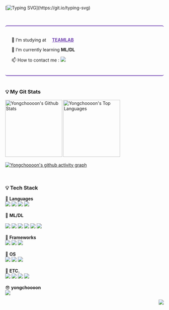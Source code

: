 <!-- ![header](https://capsule-render.vercel.app/api?type=waving&color=auto&height=300&section=header&text=YONGCHOOOON&fontSize=90&animation=fadeIn&fontAlignY=38&desc=That's%20Me&descAlignY=58&descAlign=87) -->

<!-- <a href="https://git.io/typing-svg"><img src="https://readme-typing-svg.demolab.com?font=Amatic+SC&weight=700&size=100&pause=2000&color=7346B2&left=true&vCenter=true&width=800&height=100&lines=Hi!+I'm+Yongchoooon." alt="Typing SVG" /></a> -->
 

[![Typing SVG](https://readme-typing-svg.demolab.com?font=Amatic+SC&weight=700&size=100&pause=2000&color=7B44B8&vCenter=true&width=1000&height=100&lines=Hi!+I'm+Yongchoooon.)](https://git.io/typing-svg)

<!-- <a href="https://git.io/typing-svg"><img src="https://readme-typing-svg.demolab.com?font=Amatic+SC&weight=700&size=100&pause=2000&color=7B44B8&left=true&vCenter=true&width=1000&height=100&lines=Hi!+I'm+Yongchoooon." alt="Typing SVG" /></a> -->

<br>
<br>
<div style="border-top:2px solid #7346B2;border-bottom:2px solid #7346B2;padding:20px;border-radius:5px">
  <p align="left">🔭 I’m studying at <a href="https://github.com/TeamLab" style="color:#7346B2"><img src="https://avatars.githubusercontent.com/u/8847097?s=200&v=4" width="15px;" height="15px;"/><strong>TEAMLAB</strong></a></p>
  <p align="left">🌱 I’m currently learning <b>ML/DL</b></p>
  <p align="left">📫 How to contact me : <a href="mailto:sod7050@gmail.com"><img src="https://img.shields.io/badge/sod7050@gmail.com-7346B2?style=flat&logo=Gmail&logoColor=white"/></a></p>
</div>


<!-- <h3 align="left">💡 My Most Used Languages 💡</h3>
<p align="left">
  <a href="https://github.com/yongchoooon/">
    <img align="left" src="http://github-readme-stats.vercel.app/api?username=yongchoooon&hide_title=true&show_icons=true&layout=compact&theme=gruvbox&hide=prs,contribs" alt="yongchoooon's github stats"/>
  </a>
</p> -->
<br>
<h3 align="left">💡 <b>My Git Stats</b></h3>
<!-- <p align="left">
  <a href="https://github.com/yongchoooon/">
    <img align="left" src="https://github-readme-stats.vercel.app/api/top-langs/?username=yongchoooon&hide_title=true&show_icons=true&include_all_commits=true&theme=gruvbox&hide=Batchfile" />
  </a>
</p> -->
<a href="https://github.com/anuraghazra/github-readme-stats"><img alt="Yongchoooon's Github Stats" src="https://denvercoder1-github-readme-stats.vercel.app/api/?username=yongchoooon&show_icons=true&include_all_commits=true&count_private=true&theme=react&hide_border=true&bg_color=2E2E2E&title_color=7346B2&icon_color=F8D866" height="180.5px"/></a>
<a href="https://github.com/anuraghazra/github-readme-stats"><img alt="Yongchoooon's Top Languages" src="https://github-readme-stats.vercel.app/api/top-langs/?username=yongchoooon&hide=jupyter+notebook&langs_count=6&layout=compact&theme=react&hide_border=true&bg_color=2E2E2E&title_color=7346B2&icon_color=F8D866" height="180.5px"/></a>
<br/>
<!-- <a href="https://github.com/ashutosh00710/github-readme-activity-graph"><img alt="Yongchoooon's Activity Graph" src="https://activity-graph.herokuapp.com/graph/?username=Yongchoooon&bg_color=#2E2E2E&color=fff&title_color=7346B2&line=7346B2&point=FFFFFF&hide_border=true" /></a> -->

[![Yongchoooon's github activity graph](https://github-readme-activity-graph.vercel.app/graph?username=Yongchoooon&bg_color=2E2E2E&color=7346B2&line=7346B2&point=fff&area=false&hide_border=true)](https://github.com/yongchoooon/github-readme-activity-graph)

<br>
<h3 align="left">💡 <b>Tech Stack</b></h3>
<p align="left">
  💬 <b>Languages</b>
  <br>
  <img src="https://img.shields.io/badge/python-3670A0?style=for-the-badge&logo=python&logoColor=white"/>
  <img src="https://img.shields.io/badge/html5-%23E34F26.svg?style=for-the-badge&logo=html5&logoColor=white"/>
  <img src="https://img.shields.io/badge/css3-%231572B6.svg?style=for-the-badge&logo=css3&logoColor=white"/>
  <img src="https://img.shields.io/badge/javascript-%23323330.svg?style=for-the-badge&logo=javascript&logoColor=%23F7DF1E"/>
  <br>
  <br>
  💬 <b>ML/DL</b>
  <br>
  <br>
  <img src="https://img.shields.io/badge/numpy-%23013243.svg?style=for-the-badge&logo=numpy&logoColor=white"/>
  <img src="https://img.shields.io/badge/pandas-%23150458.svg?style=for-the-badge&logo=pandas&logoColor=white"/>
  <img src="https://img.shields.io/badge/Matplotlib-%23ffffff.svg?style=for-the-badge&logo=Matplotlib&logoColor=black"/>
  <img src="https://img.shields.io/badge/Plotly-%233F4F75.svg?style=for-the-badge&logo=plotly&logoColor=white"/>
  <img src="https://img.shields.io/badge/scikit--learn-%23F7931E.svg?style=for-the-badge&logo=scikit-learn&logoColor=white"/>
  <img src="https://img.shields.io/badge/PyTorch-%23EE4C2C.svg?style=for-the-badge&logo=PyTorch&logoColor=white">
  <br>
  <br>
  💬 <b>Frameworks</b>
  <br>
  <img src="https://img.shields.io/badge/vue.js-%2335495e.svg?style=for-the-badge&logo=vuedotjs&logoColor=%234FC08D"/>
  <img src="https://img.shields.io/badge/node.js-6DA55F?style=for-the-badge&logo=node.js&logoColor=white">
  <img src="https://img.shields.io/badge/fastapi-009688?style=for-the-badge&logo=fastapi&logoColor=white">
  <br>
  <br>
  💬 <b>OS</b>
  <br>
  <img src="https://img.shields.io/badge/macOS-000000?style=for-the-badge&logo=apple&logoColor=white">
  <img src="https://img.shields.io/badge/ubuntu-E95420?style=for-the-badge&logo=ubuntu&logoColor=white">
  <img src="https://img.shields.io/badge/windows-0078D6?style=for-the-badge&logo=windows&logoColor=white">
  <br>
  <br>
  💬 <b>ETC.</b>
  <br>
  <img src="https://img.shields.io/badge/docker-2496ED?style=for-the-badge&logo=docker&logoColor=white">
  <img src="https://img.shields.io/badge/mysql-4479A1?style=for-the-badge&logo=mysql&logoColor=white">
  <img src="https://img.shields.io/badge/Amazon AWS-232F3E?style=for-the-badge&logo=Amazon AWS&logoColor=yellow">
  <img src="https://img.shields.io/badge/Slack-4A154B?style=for-the-badge&logo=Slack&logoColor=white">

  <br>
  <br>
  😎 <b>yongchoooon</b>
  <br>
  <a href="mailto:sod7050@gmail.com">
    <img src="https://img.shields.io/badge/Gmail-D14836?style=for-the-badge&logo=gmail&logoColor=white"/>
  </a>
</p>

<div align="right">
<a href="https://hits.seeyoufarm.com"><img src="https://hits.seeyoufarm.com/api/count/incr/badge.svg?url=https%3A%2F%2Fgithub.com%2Fyongchoooon&count_bg=%237346B2&title_bg=%23555555&icon=&icon_color=%23E7E7E7&title=hits&edge_flat=false"/></a>
</div>